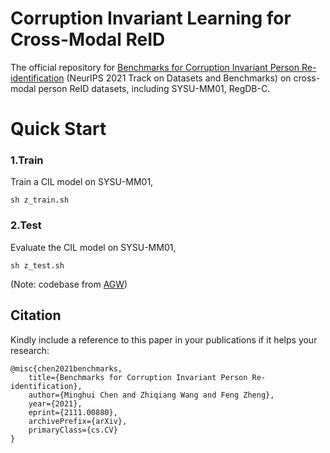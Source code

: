 # Corruption Invariant Learning for Cross-Modal ReID
 The official repository for [Benchmarks for Corruption Invariant Person Re-identification](https://arxiv.org/abs/2111.00880) (NeurIPS 2021 Track on Datasets and Benchmarks) on cross-modal person ReID datasets, including SYSU-MM01, RegDB-C.

# Quick Start
### 1.Train
Train a CIL model on SYSU-MM01,

```
sh z_train.sh
```

### 2.Test
Evaluate the CIL model on SYSU-MM01,

```
sh z_test.sh
```
(Note: codebase from [AGW](https://github.com/mangye16/Cross-Modal-Re-ID-baseline))

## Citation

Kindly include a reference to this paper in your publications if it helps your research:
```
@misc{chen2021benchmarks,
    title={Benchmarks for Corruption Invariant Person Re-identification},
    author={Minghui Chen and Zhiqiang Wang and Feng Zheng},
    year={2021},
    eprint={2111.00880},
    archivePrefix={arXiv},
    primaryClass={cs.CV}
}
```
